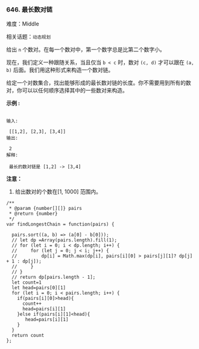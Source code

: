 ### 646. 最长数对链

难度：Middle

相关话题：`动态规划`

给出 `n` 个数对。在每一个数对中，第一个数字总是比第二个数字小。



现在，我们定义一种跟随关系，当且仅当 `b < c` 时，数对 `(c, d)` 才可以跟在 `(a, b)` 后面。我们用这种形式来构造一个数对链。



给定一个对数集合，找出能够形成的最长数对链的长度。你不需要用到所有的数对，你可以以任何顺序选择其中的一些数对来构造。



**示例 :** 



```

输入:

 [[1,2], [2,3], [3,4]]
输出:

 2
解释:

 最长的数对链是 [1,2] -> [3,4]
```


**注意：** 




1. 给出数对的个数在[1, 1000] 范围内。




```
/**
 * @param {number[][]} pairs
 * @return {number}
 */
var findLongestChain = function(pairs) {

  pairs.sort((a, b) => (a[0] - b[0]));
  // let dp =Array(pairs.length).fill(1);
  // for (let i = 0; i < dp.length; i++) {
  //     for (let j = 0; j < i; j++) {
  //         dp[i] = Math.max(dp[i], pairs[i][0] > pairs[j][1]? dp[j] + 1 : dp[j]);
  //     }
  // }
  // return dp[pairs.length - 1];
  let count=1
  let head=pairs[0][1]
  for (let i = 0; i < pairs.length; i++) {
    if(pairs[i][0]>head){
      count++
      head=pairs[i][1]
    }else if(pairs[i][1]<head){
       head=pairs[i][1]
    }
  }
  return count
};
```

